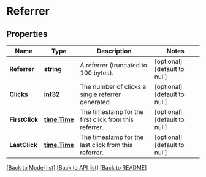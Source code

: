 # Referrer

## Properties
Name | Type | Description | Notes
------------ | ------------- | ------------- | -------------
**Referrer** | **string** | A referrer (truncated to 100 bytes). | [optional] [default to null]
**Clicks** | **int32** | The number of clicks a single referrer generated. | [optional] [default to null]
**FirstClick** | [**time.Time**](time.Time.md) | The timestamp for the first click from this referrer. | [optional] [default to null]
**LastClick** | [**time.Time**](time.Time.md) | The timestamp for the last click from this referrer. | [optional] [default to null]

[[Back to Model list]](../README.md#documentation-for-models) [[Back to API list]](../README.md#documentation-for-api-endpoints) [[Back to README]](../README.md)


